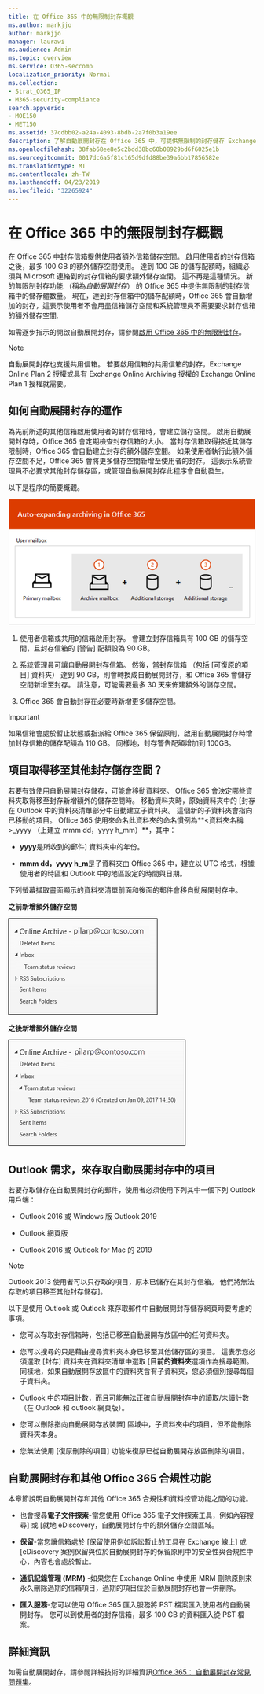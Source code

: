 ```yaml
---
title: 在 Office 365 中的無限制封存概觀
ms.author: markjjo
author: markjjo
manager: laurawi
ms.audience: Admin
ms.topic: overview
ms.service: O365-seccomp
localization_priority: Normal
ms.collection:
- Strat_O365_IP
- M365-security-compliance
search.appverid:
- MOE150
- MET150
ms.assetid: 37cdbb02-a24a-4093-8bdb-2a7f0b3a19ee
description: 了解自動展開封存在 Office 365 中，可提供無限制的封存儲存 Exchange Online 信箱。
ms.openlocfilehash: 38fab68ee8e5c2bdd38bc60b08929bd6f6025e1b
ms.sourcegitcommit: 0017dc6a5f81c165d9dfd88be39a6bb17856582e
ms.translationtype: MT
ms.contentlocale: zh-TW
ms.lasthandoff: 04/23/2019
ms.locfileid: "32265924"
---
```

# <a name="overview-of-unlimited-archiving-in-office-365"></a>在 Office 365 中的無限制封存概觀

在 Office 365 中封存信箱提供使用者額外信箱儲存空間。 啟用使用者的封存信箱之後，最多 100 GB 的額外儲存空間使用。 達到 100 GB 的儲存配額時，組織必須與 Microsoft 連絡到的封存信箱的要求額外儲存空間。 這不再是這種情況。 新的無限制封存功能 （稱為*自動展開封存*） 的 Office 365 中提供無限制的封存信箱中的儲存體數量。 現在，達到封存信箱中的儲存配額時，Office 365 會自動增加的封存，這表示使用者不會用盡信箱儲存空間和系統管理員不需要要求封存信箱的額外儲存空間.
  
如需逐步指示的開啟自動展開封存，請參閱[啟用 Office 365 中的無限制封存](enable-unlimited-archiving.md)。
  
> [!NOTE]
> 自動展開封存也支援共用信箱。 若要啟用信箱的共用信箱的封存，Exchange Online Plan 2 授權或具有 Exchange Online Archiving 授權的 Exchange Online Plan 1 授權就需要。 
  
## <a name="how-auto-expanding-archiving-works"></a>如何自動展開封存的運作

為先前所述的其他信箱啟用使用者的封存信箱時，會建立儲存空間。 啟用自動展開封存時，Office 365 會定期檢查封存信箱的大小。 當封存信箱取得接近其儲存限制時，Office 365 會自動建立封存的額外儲存空間。 如果使用者執行此額外儲存空間不足，Office 365 會將更多儲存空間新增至使用者的封存。 這表示系統管理員不必要求其他封存儲存區，或管理自動展開封存此程序會自動發生。 
  
以下是程序的簡要概觀。
  
![自動展開封存程序概觀](media/74355385-d990-44fe-8a87-6c3639d1f63f.png)
  
1. 使用者信箱或共用的信箱啟用封存。 會建立封存信箱具有 100 GB 的儲存空間，且封存信箱的 [警告] 配額設為 90 GB。
    
2. 系統管理員可讓自動展開封存信箱。 然後，當封存信箱 （包括 [可復原的項目] 資料夾） 達到 90 GB，則會轉換成自動展開封存，和 Office 365 會儲存空間新增至封存。 請注意，可能需要最多 30 天來佈建額外的儲存空間。
    
3. Office 365 會自動封存在必要時新增更多儲存空間。
  
> [!IMPORTANT]
> 如果信箱會處於暫止狀態或指派給 Office 365 保留原則，啟用自動展開封存時增加封存信箱的儲存配額為 110 GB。 同樣地，封存警告配額增加到 100GB。

## <a name="what-gets-moved-to-the-additional-archive-storage-space"></a>項目取得移至其他封存儲存空間？

若要有效使用自動展開封存儲存，可能會移動資料夾。 Office 365 會決定哪些資料夾取得移至封存新增額外的儲存空間時。 移動資料夾時，原始資料夾中的 [封存在 Outlook 中的資料夾清單部分中自動建立子資料夾。 這個新的子資料夾會指向已移動的項目。 Office 365 使用來命名此資料夾的命名慣例為**\<資料夾名稱\>_yyyy （上建立 mmm dd，yyyy h_mm）**，其中： 
  
- **yyyy**是所收到的郵件] 資料夾中的年份。 
    
- **mmm dd，yyyy h_m**是子資料夾由 Office 365 中，建立以 UTC 格式，根據使用者的時區和 Outlook 中的地區設定的時間與日期。 
    
下列螢幕擷取畫面顯示的資料夾清單前面和後面的郵件會移自動展開封存中。
  
 **之前新增額外儲存空間**
  
![之前已佈建自動展開封存的封存信箱的資料夾清單](media/5d6d6420-e562-4912-aaab-1c111762b3f6.png)
  
 **之後新增額外儲存空間**
  
![之後已佈建自動展開封存的封存信箱的資料夾清單](media/c03c5f51-23fa-4fc2-b887-7e7e5cce30da.png)
  
## <a name="outlook-requirements-for-accessing-items-in-an-auto-expanded-archive"></a>Outlook 需求，來存取自動展開封存中的項目

若要存取儲存在自動展開封存的郵件，使用者必須使用下列其中一個下列 Outlook 用戶端：
  
- Outlook 2016 或 Windows 版 Outlook 2019
    
- Outlook 網頁版 
    
- Outlook 2016 或 Outlook for Mac 的 2019 
    
> [!NOTE]
> Outlook 2013 使用者可以只存取的項目，原本已儲存在其封存信箱。 他們將無法存取的項目移至其他封存儲存]。 
  
以下是使用 Outlook 或 Outlook 來存取郵件中自動展開封存儲存網頁時要考慮的事項。
  
- 您可以存取封存信箱時，包括已移至自動展開存放區中的任何資料夾。
    
- 您可以搜尋的只是藉由搜尋資料夾本身已移至其他儲存區的項目。 這表示您必須選取 [封存] 資料夾在資料夾清單中選取 [**目前的資料夾**選項作為搜尋範圍。 同樣地，如果自動展開存放區中的資料夾含有子資料夾，您必須個別搜尋每個子資料夾。 
    
- Outlook 中的項目計數，而且可能無法正確自動展開封存中的讀取/未讀計數 （在 Outlook 和 outlook 網頁版）。
    
- 您可以刪除指向自動展開存放裝置] 區域中，子資料夾中的項目，但不能刪除資料夾本身。
    
- 您無法使用 [復原刪除的項目] 功能來復原已從自動展開存放區刪除的項目。
  
## <a name="auto-expanding-archiving-and-other-office-365-compliance-features"></a>自動展開封存和其他 Office 365 合規性功能

本章節說明自動展開封存和其他 Office 365 合規性和資料控管功能之間的功能。
  
- 也會搜尋**電子文件探索**-當您使用 Office 365 電子文件探索工具，例如內容搜尋] 或 [就地 eDiscovery，自動展開封存中的額外儲存空間區域。
    
- **保留**-當您讓信箱處於 [保留使用例如訴訟暫止的工具在 Exchange 線上] 或 [eDiscovery 案例保留與位於自動展開封存的保留原則中的安全性與合規性中心，內容也會處於暫止。
    
- **通訊記錄管理 (MRM)** -如果您在 Exchange Online 中使用 MRM 刪除原則來永久刪除過期的信箱項目，過期的項目位於自動展開封存也會一併刪除。
    
- **匯入服務**-您可以使用 Office 365 匯入服務將 PST 檔案匯入使用者的自動展開封存。 您可以到使用者的封存信箱，最多 100 GB 的資料匯入從 PST 檔案。 

## <a name="more-information"></a>詳細資訊

如需自動展開封存，請參閱詳細技術的詳細資訊[Office 365： 自動展開封存常見問題集](https://blogs.technet.microsoft.com/exchange/2018/04/09/office-365-auto-expanding-archives-faq/)。